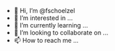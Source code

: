 - 👋 Hi, I’m @fschoelzel
- 👀 I’m interested in ...
- 🌱 I’m currently learning ...
- 💞️ I’m looking to collaborate on ...
- 📫 How to reach me ...

<!---
fschoelzel/fschoelzel is a ✨ special ✨ repository because its `README.md` (this file) appears on your GitHub profile.
You can click the Preview link to take a look at your changes.
--->
